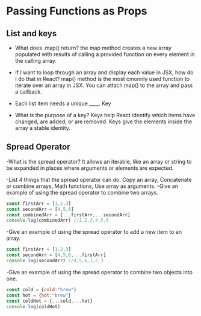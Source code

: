 # Passing Functions as Props #


## List and keys ##
- What does .map() return?
the map method creates a new array populated with results of calling a provided function on every element in the calling array.

- If I want to loop through an array and display each value in JSX, how do I do that in React?
map() method is the most cmonnly used function to iterate over an array in JSX. You can attach map() to the array and pass a callback.
- Each list item needs a unique ____.
Key
- What is the purpose of a key?
Keys help React identify which items have changed, are added, or are removed. Keys give the elements inside the array a stable identity.

## Spread Operator ##

-What is the spread operator?
It allows an iterable, like an array or string to be expanded in places where arguments or elements are expected.

-List 4 things that the spread operator can do.
Copy an array, Concatenate or combine arrays, Math functions, Use array as arguments.
-Give an example of using the spread operator to combine two arrays.
```Javascript
const firstArr = [1,2,3]
const secondArr = [4,5,6]
const combinedArr = [...firstArr,...secondArr]
console.log(combinedArr) //1,2,3,4,5,6
```
-Give an example of using the spread operator to add a new item to an array.
```Javascript
const firstArr = [1,2,3]
const secondArr = [4,5,6,...firstArr]
console.log(secondArr) //4,5,6,1,2,3

```
-Give an example of using the spread operator to combine two objects into one.

```javascript
const cold = {cold:"brew"}
const hot = {hot:"brew"}
const coldHot = {...cold,...hot}
console.log(coldHot)
```